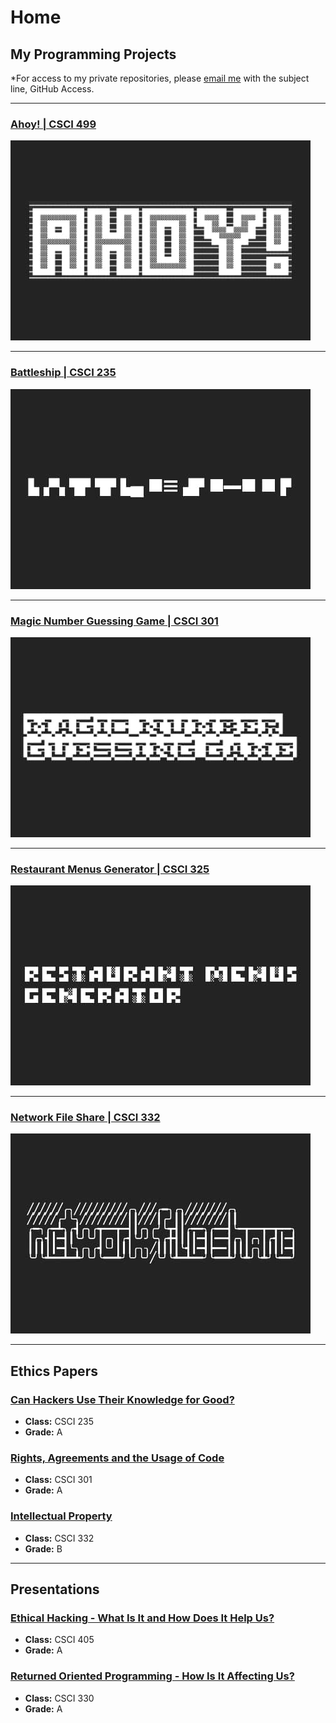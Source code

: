 # Home

<link rel="apple-touch-icon" sizes="180x180" href="/apple-touch-icon.png">
<link rel="icon" type="image/png" sizes="32x32" href="/favicon-32x32.png">
<link rel="icon" type="image/png" sizes="16x16" href="/favicon-16x16.png">
<link rel="manifest" href="/site.webmanifest">

## My Programming Projects

\*For access to my private repositories, please
[email me](mailto:mpotoole@outlook.com?subject=GitHub%20Access) with the subject line, GitHub
Access.

---

### [Ahoy! | CSCI 499](project/ahoy)

![Battleship](images/ahoy-thumb.jpg)

---

### [Battleship | CSCI 235](project/battleship)

![Battleship](images/battleship-thumb.jpg)

---

### [Magic Number Guessing Game | CSCI 301](project/magicnumber)

![Magic Number Guessing Game](images/mngg-thumb.jpg)

---

### [Restaurant Menus Generator | CSCI 325](project/menusgenerator)

![Restaurant Menus Generator](images/rmg-thumb.jpg)

---

### [Network File Share | CSCI 332](project/fileshare)

![Network File Share](images/nfs-thumb.jpg)

---

## Ethics Papers

### [Can Hackers Use Their Knowledge for Good?](/pdf/hackersforgood.pdf)

- **Class:** CSCI 235
- **Grade:** A

### [Rights, Agreements and the Usage of Code](/pdf/usageofcode.pdf)

- **Class:** CSCI 301
- **Grade:** A

### [Intellectual Property](/pdf/intellectualproperty.pdf)

- **Class:** CSCI 332
- **Grade:** B

---

## Presentations

### [Ethical Hacking - What Is It and How Does It Help Us?](/pdf/ethicalhacking.pdf)

- **Class:** CSCI 405
- **Grade:** A

### [ Returned Oriented Programming - How Is It Affecting Us?](/pdf/roping.pdf)

- **Class:** CSCI 330
- **Grade:** A
